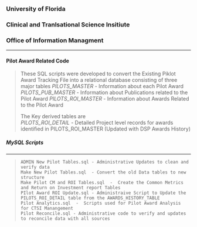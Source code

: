 		
### University of Florida
### Clinical and Tranlsational Science Insitiute
### Office of Information Managment
_ _ _ _ _ _ _ 
#### Pilot Award Related Code
> These SQL scripts were developed to convert the Existing Piklot Award Tracking File into
> a relational database consisting of three major tables
>     *PILOTS_MASTER* - Information about each Pilot Award
>     *PILOTS_PUB_MASTER* - Information about Publications related to the Pilot Award
>     *PILOTS_ROI_MASTER* - Information about Awards Related to the Pilot Award
>  
> The Key derived tables are  
>     *PILOTS_ROI_DETAIL* - Detailed Project level records for awards identified in PILOTS_ROI_MASTER (Updated with DSP Awards History)
   
   
##### MySQL Scripts
_ _ _ _ _ 

>     ADMIN New Pilot Tables.sql - Administrative Updates to clean and verify data 
>     Make New Pilot Tables.sql  - Convert the old Data tables to new structure
>     Make Pilot CM and ROI Tables.sql  -  Create the Common Metrics and Return on Investment report Tables
>     PIlot Award ROI Update.sql - Administraive Script to Update the PILOTS_ROI_DETAIL table from the AWARDS_HISTORY_TABLE
>     Pilot Analytics.sql  -  Scripts used for Pilot Award Analysis for CTSI Manangement
>     Pilot Reconcile.sql - Administrative code to verify and updates to reconcile data with all sources  	

